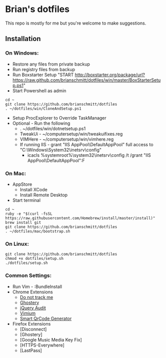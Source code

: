 # Brian's dotfiles

This repo is mostly for me but you're welcome to make suggestions.

## Installation

### On Windows:
- Restore any files from private backup
- Run registry files from backup
- Run Boxstarter Setup
"START http://boxstarter.org/package/url?https://raw.github.com/brianschmitt/dotfiles/win/master/BoxStarterSetup.ps1"
- Start Powershell as admin
```shell
cd ~
git clone https://github.com/brianschmitt/dotfiles
. ~/dotfiles/win/CloneAndSetup.ps1
```
- Setup ProcExplorer to Override TaskManager
- Optional - Run the following
    - . ~/dotfiles/win/dotnetsetup.ps1
    - TweakUi - ~/computersetup/win/tweakuifixes.reg
    - VIMHere - ~/computersetup/win/vimhere.reg
    - If running IIS - grant "IIS AppPool\DefaultAppPool" full access to "C:\Windows\System32\inetsrv\config"
        - icacls %systemroot%\system32\inetsrv\config /t /grant "IIS AppPool\DefaultAppPool":F

### On Mac:
- AppStore
  - Install XCode
  - Install Remote Desktop
- Start terminal
```shell
cd ~
ruby -e "$(curl -fsSL https://raw.githubusercontent.com/Homebrew/install/master/install)"
brew install git
git clone https://github.com/brianschmitt/dotfiles
. ~/dotfiles/mac/bootstrap.sh
```

### On Linux:
```shell
git clone https://github.com/brianschmitt/dotfiles
chmod +x dotfiles/setup.sh
./dotfiles/setup.sh
```

### Common Settings:
- Run Vim - :BundleInstall
- Chrome Extensions
    - [Do not track me](https://chrome.google.com/webstore/detail/donottrackme-online-priva/epanfjkfahimkgomnigadpkobaefekcd)
    - [Ghostery](https://chrome.google.com/webstore/detail/ghostery/mlomiejdfkolichcflejclcbmpeaniij)
    - [jQuery Audit](https://chrome.google.com/webstore/detail/jquery-audit/dhhnpbajdcgdmbbcoakfhmfgmemlncjg)
    - [Vimium](https://chrome.google.com/webstore/detail/vimium/dbepggeogbaibhgnhhndojpepiihcmeb)
    - [Smart QrCode Generator](https://chrome.google.com/webstore/detail/smart-qrcode-generator/nfnbjbobhhoaekejilcmdkfomkndikho)
- Firefox Extensions
    - [Disconnect]
    - [Ghostery]
    - [Google Music Media Key Fix]
    - [HTTPS-Everywhere]
    - [LastPass]
